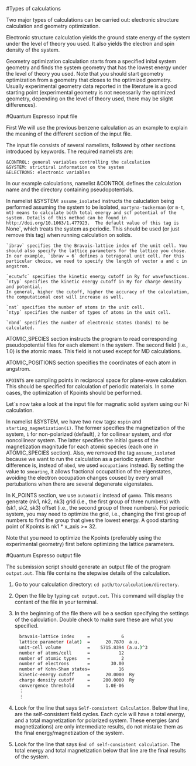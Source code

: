 #Types of calculations

Two major types of calculations can be carried out: electronic structure calculation and geometry optimization. 

Electronic structure calculation yields the ground state energy of the system under the level of theory you used. It also yields the electron and spin density of the system.

Geometry optimization calculation starts from a specified inital system geometry and finds the system geometry that has the lowest energy under the level of theory you used. Note that you should start geometry optimization from a geometry that closes to the optimized geometry. Usually experimental geometry data reported in the literature is a good starting point (experimental geometry is not necessarily the optimized geometry, depending on the level of theory used, there may be slight differences).


#Quantum Espresso input file

First We will use the previous benzene calculation as an example to explain the meaning of the different section of the input file.

The input file consists of several namelists, followed by other sections introduced by keywords. The required namelists are:

    &CONTROL: general variables controlling the calculation
    &SYSTEM: strictiral information on the system
    &ELECTRONS: electronic variables

In our example calculations, namelist &CONTROL defines the calculation name and the directory containing pseudopotentials. 

In namelist &SYSTEM:
    `assume_isolated` instructs the caluclation being performed assuming the system to be isolated, `martyna-tuckerman` (or `m-t`, `mt) means to calculate both total energy and scf potential of the system. Details of this method can be found in http://doi.org/10.1063/1.477923. 
    The default value of this tag is `None`, which treats the system as periodic. This should be used (or just remove this tag) when running calculation on solids. 

    `ibrav` specifies the the Bravais-lattice index of the unit cell. You should also specify the lattice parameters for the lattice you chose. In our example, `ibrav = 6` defines a tetragonal unit cell. For this particular choice, we need to specify the length of vector a and c in angstrom.

    `ecutwfc` specifies the kinetic energy cutoff in Ry for wavefunctions.
    `ntyp` specifies the kinetic energy cutoff in Ry for charge density and potential.
    In general, higher the cutoff, higher the accuracy of the calculation, the computational cost will increase as well.

    `nat` specifies the number of atoms in the unit cell.
    `ntyp` specifies the number of types of atoms in the unit cell. 

    `nbnd` specifies the number of electronic states (bands) to be calculated.

ATOMIC_SPECIES section instructs the program to read corresponding pseudopotential files for each element in the system. 
The second field (i.e., 1.0) is the atomic mass. This field is not used except for MD calculations.

ATOMIC_POSITIONS section specifies the coordinates of each atom in angstrom.

`KPOINTS` are sampling points in reciprocal space for plane-wave calculation. This should be specified for calculation of periodic materials. In some cases, the optimization of Kpoints should be performed. 

Let`s now take a look at the input file for magnatic solid system using our Ni calculation. 

In namelist &SYSTEM, we have two new tags: `nspin` and `starting_magnetization(i)`. The former specifies the magnetization of the system, `1` for non-polarized (default), `2` for collinear system, and `4`for noncollinear system. The latter specifies the initial guess of the magnetization magnitude for each atomic species (each one in ATOMIC_SPECIES section). Also, we removed the tag `assume_isolated` because we want to run the calculation as a periodic system. Another difference is, instead of `nbnd`, we used `occupations` instead. By setting the value to `smearing`, it allows fractional occupatition of the eigenstates, avoiding the electron occupation changes coused by every small pertubations when there are several degenerate eigenstates.

In K_POINTS section, we use `automatic` instead of `gamma`. This means generate (nk1, nk2, nk3) grid (i.e., the first group of three numbers) with (sk1, sk2, sk3) offset (i.e., the second group of three numbers). For periodic system, you may need to optimize the grid, i.e., changing the first group of numbers to find the group that gives the lowest energy. A good starting point of Kpoints is nk1 * x_axis >= 32.

Note that you need to optimize the Kpoints (preferably using the experimental geometry) first before optimizing the lattice parameters.


#Quantum Espresso output file

The submission script should generate an output file of the program `output.out`. This file contains the stepwise details of the calculation.

1) Go to your calculation directory: `cd path/to/calculation/directory`.

2) Open the file by typing `cat output.out`. This command will display the contant of the file in your terminal.

3) In the beginning of the file there will be a section specifying the settings of the calculation. Double check to make sure these are what you specified.

```sh
     bravais-lattice index     =            6
     lattice parameter (alat)  =      20.7870  a.u.
     unit-cell volume          =    5715.8394 (a.u.)^3
     number of atoms/cell      =           12
     number of atomic types    =            2
     number of electrons       =        30.00
     number of Kohn-Sham states=           16
     kinetic-energy cutoff     =      20.0000  Ry
     charge density cutoff     =     200.0000  Ry
     convergence threshold     =      1.0E-06
     ⋮
     ⋮
```

4) Look for the line that says `Self-consistent Calculation`. Below that line, are the self-consistent field cycles. Each cycle will have a total energy, and a total magnetization for polarized system. These energies (and magnetizations) are only intermediate results, do not mistake them as the final energy/magnetization of the system.

5) Look for the line that says `End of self-consistent calculation`. The total energy and total magnetization below that line are the final results of the system.